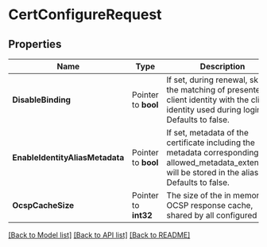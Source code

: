 # CertConfigureRequest


## Properties

Name | Type | Description | Notes
------------ | ------------- | ------------- | -------------
**DisableBinding** | Pointer to **bool** | If set, during renewal, skips the matching of presented client identity with the client identity used during login. Defaults to false. | [optional] [default to false]
**EnableIdentityAliasMetadata** | Pointer to **bool** | If set, metadata of the certificate including the metadata corresponding to allowed_metadata_extensions will be stored in the alias. Defaults to false. | [optional] [default to false]
**OcspCacheSize** | Pointer to **int32** | The size of the in memory OCSP response cache, shared by all configured certs | [optional] [default to 100]





[[Back to Model list]](../README.md#documentation-for-models) [[Back to API list]](../README.md#documentation-for-api-endpoints) [[Back to README]](../README.md)


